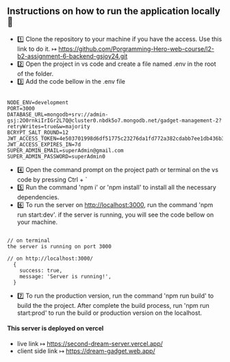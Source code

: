 ## Instructions on how to run the application locally 📝

- 1️⃣ Clone the repository to your machine if you have the access. Use this link to do it.
  ↦ <https://github.com/Porgramming-Hero-web-course/l2-b2-assignment-6-backend-gsjoy24.git>
- 2️⃣ Open the project in vs code and create a file named .env in the root of the folder.
- 3️⃣ Add the code bellow in the .env file

```

NODE_ENV=development
PORT=3000
DATABASE_URL=mongodb+srv://admin-gsj:2O0rnkiIrIGr2L7Q@cluster0.nbdk5o7.mongodb.net/gadget-management-2?retryWrites=true&w=majority
BCRYPT_SALT_ROUND=12
JWT_ACCESS_TOKEN=4e503701998d6df51775c23276da1fd772a382cdabb7ee1db436b32b94a31924
JWT_ACCESS_EXPIRES_IN=7d
SUPER_ADMIN_EMAIL=superAdmin@gmail.com
SUPER_ADMIN_PASSWORD=superAdmin0

```

- 4️⃣ Open the command prompt on the project path or terminal on the vs code by pressing Ctrl + `
- 5️⃣ Run the command 'npm i' or 'npm install' to install all the necessary dependencies.
- 6️⃣ To run the server on <http://localhost:3000>, run the command 'npm run start:dev'. if the server is running, you will see the code bellow on your machine.

```

// on terminal
the server is running on port 3000

// on http://localhost:3000/
  {
    success: true,
    message: 'Server is running!',
  }

```

- 7️⃣ To run the production version, run the command 'npm run build' to build the the project. After complete the build process, run 'npm run start:prod' to run the build or production version on the localhost.

#### This server is deployed on vercel

- live link ↦ <https://second-dream-server.vercel.app/>
- client side link ↦ <https://dream-gadget.web.app/>
